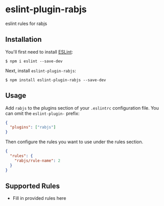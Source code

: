 # eslint-plugin-rabjs

eslint rules for rabjs

## Installation

You'll first need to install [ESLint](http://eslint.org):

```
$ npm i eslint --save-dev
```

Next, install `eslint-plugin-rabjs`:

```
$ npm install eslint-plugin-rabjs --save-dev
```

## Usage

Add `rabjs` to the plugins section of your `.eslintrc` configuration file. You can omit the `eslint-plugin-` prefix:

```json
{
  "plugins": ["rabjs"]
}
```

Then configure the rules you want to use under the rules section.

```json
{
  "rules": {
    "rabjs/rule-name": 2
  }
}
```

## Supported Rules

- Fill in provided rules here
